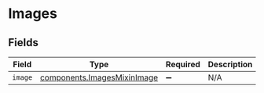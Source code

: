 # Images


## Fields

| Field                                                                      | Type                                                                       | Required                                                                   | Description                                                                |
| -------------------------------------------------------------------------- | -------------------------------------------------------------------------- | -------------------------------------------------------------------------- | -------------------------------------------------------------------------- |
| `image`                                                                    | [components.ImagesMixinImage](../../models/components/imagesmixinimage.md) | :heavy_minus_sign:                                                         | N/A                                                                        |